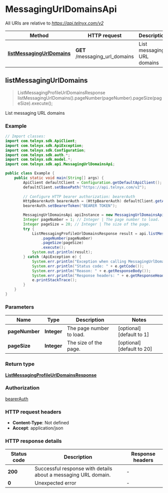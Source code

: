 # MessagingUrlDomainsApi

All URIs are relative to *https://api.telnyx.com/v2*

Method | HTTP request | Description
------------- | ------------- | -------------
[**listMessagingUrlDomains**](MessagingUrlDomainsApi.md#listMessagingUrlDomains) | **GET** /messaging_url_domains | List messaging URL domains



## listMessagingUrlDomains

> ListMessagingProfileUrlDomainsResponse listMessagingUrlDomains().pageNumber(pageNumber).pageSize(pageSize).execute();

List messaging URL domains

### Example

```java
// Import classes:
import com.telnyx.sdk.ApiClient;
import com.telnyx.sdk.ApiException;
import com.telnyx.sdk.Configuration;
import com.telnyx.sdk.auth.*;
import com.telnyx.sdk.model.*;
import com.telnyx.sdk.api.MessagingUrlDomainsApi;

public class Example {
    public static void main(String[] args) {
        ApiClient defaultClient = Configuration.getDefaultApiClient();
        defaultClient.setBasePath("https://api.telnyx.com/v2");
        
        // Configure HTTP bearer authorization: bearerAuth
        HttpBearerAuth bearerAuth = (HttpBearerAuth) defaultClient.getAuthentication("bearerAuth");
        bearerAuth.setBearerToken("BEARER TOKEN");

        MessagingUrlDomainsApi apiInstance = new MessagingUrlDomainsApi(defaultClient);
        Integer pageNumber = 1; // Integer | The page number to load.
        Integer pageSize = 20; // Integer | The size of the page.
        try {
            ListMessagingProfileUrlDomainsResponse result = api.listMessagingUrlDomains()
                .pageNumber(pageNumber)
                .pageSize(pageSize)
                .execute();
            System.out.println(result);
        } catch (ApiException e) {
            System.err.println("Exception when calling MessagingUrlDomainsApi#listMessagingUrlDomains");
            System.err.println("Status code: " + e.getCode());
            System.err.println("Reason: " + e.getResponseBody());
            System.err.println("Response headers: " + e.getResponseHeaders());
            e.printStackTrace();
        }
    }
}
```

### Parameters


Name | Type | Description  | Notes
------------- | ------------- | ------------- | -------------
 **pageNumber** | **Integer**| The page number to load. | [optional] [default to 1]
 **pageSize** | **Integer**| The size of the page. | [optional] [default to 20]

### Return type

[**ListMessagingProfileUrlDomainsResponse**](ListMessagingProfileUrlDomainsResponse.md)

### Authorization

[bearerAuth](../README.md#bearerAuth)

### HTTP request headers

- **Content-Type**: Not defined
- **Accept**: application/json

### HTTP response details
| Status code | Description | Response headers |
|-------------|-------------|------------------|
| **200** | Successful response with details about a messaging URL domain. |  -  |
| **0** | Unexpected error |  -  |

